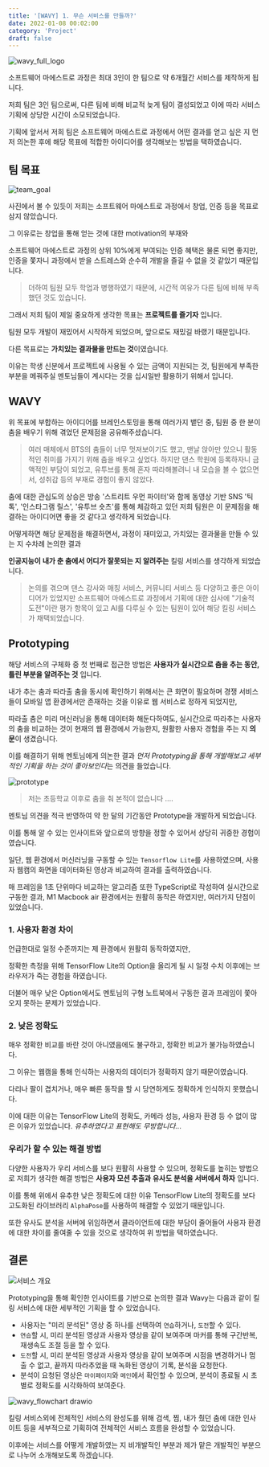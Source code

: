 ```yaml
---
title: '[WAVY] 1. 무슨 서비스를 만들까?'
date: 2022-01-08 00:02:00
category: 'Project'
draft: false
---
```


![wavy_full_logo](https://user-images.githubusercontent.com/26461307/148641874-cdb4f826-a5da-43d6-a5fd-3e879dcaa2f4.png)

소프트웨어 마에스트로 과정은 최대 3인이 한 팀으로 약 6개월간 서비스를 제작하게 됩니다.

저희 팀은 3인 팀으로써, 다른 팀에 비해 비교적 늦게 팀이 결성되었고 이에 따라 서비스 기획에 상당한 시간이 소모되었습니다.

기획에 앞서서 저희 팀은 소프트웨어 마에스트로 과정에서 어떤 결과를 얻고 싶은 지 먼저 의논한 후에 해당 목표에 적합한 아이디어를 생각해보는 방법을 택하였습니다.

## 팀 목표

![team_goal](https://user-images.githubusercontent.com/26461307/148641996-52c35a77-fefe-4ec3-83ff-ab2009e3f77b.png)

사진에서 볼 수 있듯이 저희는 소프트웨어 마에스트로 과정에서 창업, 인증 등을 목표로 삼지 않았습니다.

그 이유로는 창업을 통해 얻는 것에 대한 motivation의 부재와

소프트웨어 마에스트로 과정의 상위 10%에게 부여되는 인증 혜택은 물론 되면 좋지만, 인증을 쫓자니 과정에서 받을 스트레스와 순수히 개발을 즐길 수 없을 것 같았기 때문입니다.

> 더하여 팀원 모두 학업과 병행하였기 때문에, 시간적 여유가 다른 팀에 비해 부족했던 것도 있습니다.

그래서 저희 팀이 제일 중요하게 생각한 목표는 **프로젝트를 즐기자** 입니다.

팀원 모두 개발이 재밌어서 시작하게 되었으며, 앞으로도 재밌길 바랬기 때문입니다.

다른 목표로는 **가치있는 결과물을 만드는 것**이였습니다.

이유는 학생 신분에서 프로젝트에 사용될 수 있는 금액이 지원되는 것, 팀원에게 부족한 부분을 메꿔주실 멘토님들이 계시다는 것을 십시일반 활용하기 위해서 입니다.

## WAVY

위 목표에 부합하는 아이디어를 브레인스토밍을 통해 여러가지 뱉던 중, 팀원 중 한 분이 춤을 배우기 위해 겪었던 문제점을 공유해주셨습니다.

> 여러 매체에서 BTS의 춤들이 너무 멋져보이기도 했고, 맨날 앉아만 있으니 활동적인 취미를 가지기 위해 춤을 배우고 싶었다.
> 하지만 댄스 학원에 등록하자니 금액적인 부담이 되었고, 유투브를 통해 혼자 따라해볼려니 내 모습을 볼 수 없으면서, 성취감 등의 부재로 경험이 좋지 않았다.

춤에 대한 관심도의 상승은 방송 '스트리트 우먼 파이터'와 함께 동영상 기반 SNS '틱톡', '인스타그램 릴스', '유투브 숏츠'를 통해 체감하고 있던 저희 팀원은 이 문제점을 해결하는 아이디어면 좋을 것 같다고 생각하게 되었습니다.

어떻게하면 해당 문제점을 해결하면서, 과정이 재미있고, 가치있는 결과물을 만들 수 있는 지 수차례 논의한 결과

**인공지능이 내가 춘 춤에서 어디가 잘못되는 지 알려주는** 킬링 서비스를 생각하게 되었습니다.

> 논의를 겪으며 댄스 강사와 매칭 서비스, 커뮤니티 서비스 등 다양하고 좋은 아이디어가 있었지만 소프트웨어 마에스트로 과정에서 기획에 대한 심사에 "기술적 도전"이란 평가 항목이 있고 AI를 다루실 수 있는 팀원이 있어 해당 킬링 서비스가 채택되었습니다.

## Prototyping

해당 서비스의 구체화 중 첫 번째로 접근한 방법은 **사용자가 실시간으로 춤을 추는 동안, 틀린 부분을 알려주는 것** 입니다.

내가 추는 춤과 따라출 춤을 동시에 확인하기 위해서는 큰 화면이 필요하며 경쟁 서비스들이 모바일 앱 환경에서만 존재하는 것을 이유로 웹 서비스로 정하게 되었지만,

따라출 춤은 미리 머신러닝을 통해 데이터화 해둔다하여도, 실시간으로 따라추는 사용자의 춤을 비교하는 것이 현재의 웹 환경에서 가능한지, 원활한 사용자 경험을 주는 지 **의문**이 생겼습니다.

이를 해결하기 위해 멘토님에게 의논한 결과 *먼저 Prototyping을 통해 개발해보고 세부적인 기획을 하는 것이 좋아보인다*는 의견을 들었습니다.

![prototype](https://user-images.githubusercontent.com/26461307/148642640-8f605b02-805b-45f5-b44e-d1545409359c.png)

> 저는 초등학교 이후로 춤을 춰 본적이 없습니다 ....

멘토님 의견을 적극 반영하여 약 한 달의 기간동안 Prototype을 개발하게 되었습니다.

이를 통해 알 수 있는 인사이트와 앞으로의 방향을 정할 수 있어서 상당히 귀중한 경험이였습니다.

일단, 웹 환경에서 머신러닝을 구동할 수 있는 `Tensorflow Lite`를 사용하였으며, 사용자 웹캠의 화면을 데이터화된 영상과 비교하여 결과를 출력하였습니다.

매 프레임을 1초 단위마다 비교하는 알고리즘 또한 TypeScript로 작성하여 실시간으로 구동한 결과, M1 Macbook air 환경에서는 원활히 동작은 하였지만, 여러가지 단점이 있었습니다.

### 1. 사용자 환경 차이

언급한대로 일정 수준까지는 제 환경에서 원활히 동작하였지만,

정확한 측정을 위해 TensorFlow Lite의 Option을 올리게 될 시 일정 수치 이후에는 브라우저가 죽는 경험을 하였습니다.

더불어 매우 낮은 Option에서도 멘토님의 구형 노트북에서 구동한 결과 프레임이 쫓아오지 못하는 문제가 있었습니다.

### 2. 낮은 정확도

매우 정확한 비교를 바란 것이 아니였음에도 불구하고, 정확한 비교가 불가능하였습니다.

그 이유는 웹캠을 통해 인식하는 사용자의 데이터가 정확하지 않기 때문이였습니다.

다리나 팔이 겹치거나, 매우 빠른 동작을 할 시 당연하게도 정확하게 인식하지 못했습니다.

이에 대한 이유는 TensorFlow Lite의 정확도, 카메라 성능, 사용자 환경 등 수 없이 많은 이유가 있었습니다. _유추하였다고 표현해도 무방합니다..._

### 우리가 할 수 있는 해결 방법

다양한 사용자가 우리 서비스를 보다 원활히 사용할 수 있으며, 정확도를 높히는 방법으로 저희가 생각한 해결 방법은 **사용자 모션 추출과 유사도 분석을 서버에서 하자** 입니다.

이를 통해 위에서 유추한 낮은 정확도에 대한 이유 TensorFlow Lite의 정확도를 보다 고도화된 라이브러리 `AlphaPose`를 사용하여 해결할 수 있었기 때문입니다.

또한 유사도 분석을 서버에 위임하면서 클라이언트에 대한 부담이 줄어들어 사용자 환경에 대한 차이를 줄여줄 수 있을 것으로 생각하여 위 방법을 택하였습니다.

## 결론

![서비스 개요](https://user-images.githubusercontent.com/26461307/148643510-5ed51186-44b0-49b6-907c-a3d7d55dd77f.png)

Prototyping을 통해 확인한 인사이트를 기반으로 논의한 결과 Wavy는 다음과 같이 킬링 서비스에 대한 세부적인 기획을 할 수 있었습니다.

- 사용자는 "미리 분석된" 영상 중 하나를 선택하여 `연습`하거나, `도전`할 수 있다.
- `연습`할 시, 미리 분석된 영상과 사용자 영상을 같이 보여주며 마커를 통해 구간반복, 재생속도 조절 등을 할 수 있다.
- `도전`할 시, 미리 분석된 영상과 사용자 영상을 같이 보여주며 시점을 변경하거나 멈출 수 없고, 끝까지 따라추었을 때 녹화된 영상이 기록, 분석을 요청한다.
- 분석이 요청된 영상은 `마이페이지`와 `메인`에서 확인할 수 있으며, 분석이 종료될 시 초별로 정확도를 시각화하여 보여준다.

![wavy_flowchart drawio](https://user-images.githubusercontent.com/26461307/148643570-8704e86a-54e3-4304-8b08-26c953d806b0.png)

킬링 서비스외에 전체적인 서비스의 완성도를 위해 검색, 찜, 내가 췄던 춤에 대한 인사이트 등을 세부적으로 기획하여 전체적인 서비스 흐름을 완성할 수 있었습니다.

이후에는 서비스를 어떻게 개발하였는 지 비개발적인 부분과 제가 맡은 개발적인 부분으로 나누어 소개해보도록 하겠습니다.
